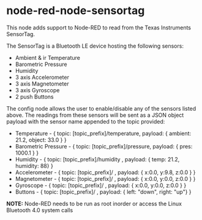 node-red-node-sensortag
=======================

This node adds support to Node-RED to read from the Texas Instruments SensorTag.

The SensorTag is a Bluetooth LE device hosting the following sensors:
* Ambient & ir Temperature
* Barometric Pressure
* Humidity
* 3 axis Accelerometer
* 3 axis Magnetometer
* 3 axis Gyroscope
* 2 push Buttons

The config node allows the user to enable/disable any of the sensors listed above. The readings from 
these sensors will be sent as a JSON object payload with the sensor name appended to the topic provided:

* Temperature - { topic: [topic_prefix]/temperature, payload: { ambient: 21.2, object: 33.0 } } 
* Barometric Pressure - { topic: [topic_prefix]/pressure, payload: { pres: 1000.1 } }
* Humidity - { topic: [topic_prefix]/humidity , payload: { temp: 21.2, humidity: 88} }
* Accelerometer - { topic: [topic_prefix]/ , payload: { x:0.0, y:9.8, z:0.0 } }
* Magnetometer - { topic: [topic_prefix]/ , payload: { x:0.0, y:0.0, z:0.0 } }
* Gyroscope - { topic: [topic_prefix]/ , payload: { x:0.0, y:0.0, z:0.0 } }
* Buttons - { topic: [topic_prefix]/ , payload: { left: "down", right: "up"} }

**NOTE:** Node-RED needs to be run as root inorder or access the Linux Bluetooth 4.0 system calls